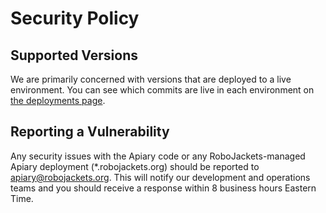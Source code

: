 # Security Policy

## Supported Versions

We are primarily concerned with versions that are deployed to a live environment.
You can see which commits are live in each environment on [the deployments page](https://github.com/RoboJackets/apiary/deployments).

## Reporting a Vulnerability

Any security issues with the Apiary code or any RoboJackets-managed Apiary deployment (*.robojackets.org) should be reported to apiary@robojackets.org.
This will notify our development and operations teams and you should receive a response within 8 business hours Eastern Time.
